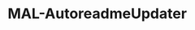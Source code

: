 # MAL-AutoreadmeUpdater
<!-- MAL_ANIMECOMPLETED:GRID -->
<!-- MAL_ANIMECOMPLETED:GRID_END -->
<!-- MAL_ANIMECOMPLETED:DEFAULT -->
<!-- MAL_ANIMECOMPLETED:DEFAULT_END -->
<!-- MAL_ANIMECOMPLETED:LIST -->
<!-- MAL_ANIMECOMPLETED:LIST_END -->
